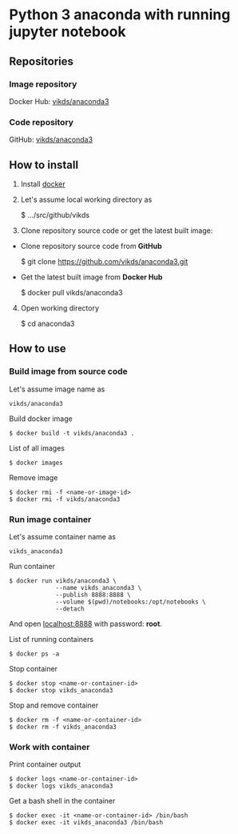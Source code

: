 # Python 3 anaconda with running jupyter notebook

## Repositories

### Image repository

Docker Hub: [vikds/anaconda3](https://hub.docker.com/repository/docker/vikds/anaconda3)

### Code repository

GitHub: [vikds/anaconda3](https://github.com/vikds/anaconda3)

## How to install

1. Install [docker](https://docs.docker.com/engine/install/)

2. Let's assume local working directory as

    $ .../src/github/vikds

3. Clone repository source code or get the latest built image:

  * Clone repository source code from **GitHub**

    $ git clone https://github.com/vikds/anaconda3.git

  * Get the latest built image from **Docker Hub**

    $ docker pull vikds/anaconda3

4. Open working directory

    $ cd anaconda3

## How to use

### Build image from source code

Let's assume image name as

    vikds/anaconda3

Build docker image

    $ docker build -t vikds/anaconda3 .

List of all images

    $ docker images

Remove image

    $ docker rmi -f <name-or-image-id>
    $ docker rmi -f vikds/anaconda3

### Run image container

Let's assume container name as

    vikds_anaconda3

Run container

    $ docker run vikds/anaconda3 \
                 --name vikds_anaconda3 \
                 --publish 8888:8888 \
                 --volume $(pwd)/notebooks:/opt/notebooks \
                 --detach

And open [localhost:8888](http://localhost:8888/) with password: **root**.

List of running containers

    $ docker ps -a

Stop container

    $ docker stop <name-or-container-id>
    $ docker stop vikds_anaconda3

Stop and remove container

    $ docker rm -f <name-or-container-id>
    $ docker rm -f vikds_anaconda3

### Work with container

Print container output

    $ docker logs <name-or-container-id>
    $ docker logs vikds_anaconda3

Get a bash shell in the container

    $ docker exec -it <name-or-container-id> /bin/bash
    $ docker exec -it vikds_anaconda3 /bin/bash
